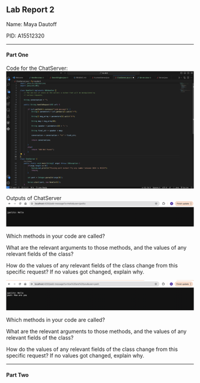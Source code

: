 ## Lab Report 2

Name: Maya Dautoff

PID: A15512320
*** 
#### Part One 

Code for the ChatServer:
![Image](images/ChatServerCode.png)

Outputs of ChatServer
![Image](images/ChatServerInput1.png) 

Which methods in your code are called?


What are the relevant arguments to those methods, and the values of any relevant fields of the class?


How do the values of any relevant fields of the class change from this specific request? If no values got changed, explain why.



![Image](images/ChatServerInput2.png)

Which methods in your code are called?


What are the relevant arguments to those methods, and the values of any relevant fields of the class?


How do the values of any relevant fields of the class change from this specific request? If no values got changed, explain why.


***
#### Part Two




